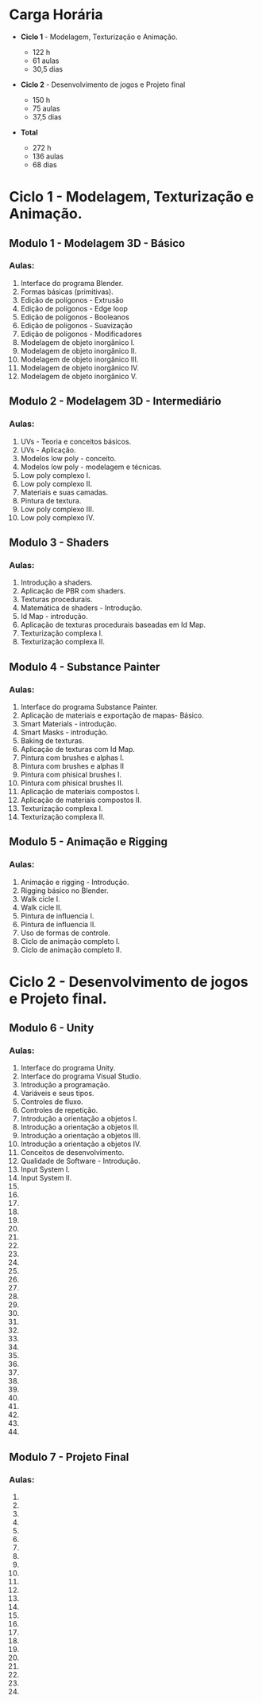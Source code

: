 # Carga Horária

* **Ciclo 1** - Modelagem, Texturização e Animação. 
  * 122 h
  * 61 aulas
  * 30,5 dias
* **Ciclo 2** - Desenvolvimento de jogos e Projeto final
  * 150 h
  * 75 aulas
  * 37,5 dias

* **Total**
  * 272 h
  * 136 aulas
  * 68 dias

# Ciclo 1 - Modelagem, Texturização e Animação.

## Modulo 1 - Modelagem 3D - Básico

### Aulas:

1. Interface do programa Blender.
2. Formas básicas (primitivas).
3. Edição de polígonos - Extrusão
4. Edição de polígonos - Edge loop
5. Edição de polígonos - Booleanos
6. Edição de polígonos - Suavização
7. Edição de polígonos - Modificadores
8. Modelagem de objeto inorgânico I.
9. Modelagem de objeto inorgânico II.
10. Modelagem de objeto inorgânico III.
11. Modelagem de objeto inorgânico IV.
12. Modelagem de objeto inorgânico V.

## Modulo 2 - Modelagem 3D - Intermediário

### Aulas:

1. UVs - Teoria e conceitos básicos.
2. UVs - Aplicação.
3. Modelos low poly - conceito.
4. Modelos low poly - modelagem e técnicas.
5. Low poly complexo I.
6. Low poly complexo II.
7. Materiais e suas camadas.
8. Pintura de textura.
9.  Low poly complexo III.
10. Low poly complexo IV.

## Modulo 3 - Shaders

### Aulas:

1. Introdução a shaders.
2. Aplicação de PBR com shaders.
3. Texturas procedurais.
4. Matemática de shaders - Introdução.
5. Id Map -  introdução.
6. Aplicação de texturas procedurais baseadas em Id Map.
7. Texturização complexa I.
8. Texturização complexa II.

## Modulo 4 - Substance Painter

### Aulas:

1. Interface do programa Substance Painter.
2. Aplicação de materiais e exportação de mapas- Básico.
3. Smart Materials - introdução.
4. Smart Masks - introdução.
5. Baking de texturas.
6. Aplicação de texturas com Id Map.
7. Pintura com brushes e alphas I.
8. Pintura com brushes e alphas II
9. Pintura com phisical brushes I.
10. Pintura com phisical brushes II.
11. Aplicação de materiais compostos I.
12. Aplicação de materiais compostos II.
13. Texturização complexa I.
14. Texturização complexa II.

## Modulo 5 - Animação e Rigging

### Aulas:

1. Animação e rigging - Introdução.
2. Rigging básico no Blender.
3. Walk cicle I.
4. Walk cicle II.
5. Pintura de influencia I.
6. Pintura de influencia II.
7. Uso de formas de controle.
8. Ciclo de animação completo I.
9. Ciclo de animação completo II.


# Ciclo 2 - Desenvolvimento de jogos e Projeto final.

## Modulo 6 - Unity

### Aulas:

1. Interface do programa Unity.
2. Interface do programa Visual Studio.
3. Introdução a programação.
4. Variáveis e seus tipos. 
5. Controles de fluxo.
6. Controles de repetição.
7. Introdução a orientação a objetos I.
8. Introdução a orientação a objetos II.
9. Introdução a orientação a objetos III.
11. Introdução a orientação a objetos IV.
12. Conceitos de desenvolvimento.
13. Qualidade de Software - Introdução.
14. Input System I.
15. Input System II.
16. 
17. 
18. 
19. 
20. 
21. 
22. 
23. 
24. 
25. 
26. 
27. 
28. 
29. 
30. 
31. 
32. 
33. 
34. 
35. 
36. 
37. 
38. 
39. 
40. 
41. 
42. 
43. 
44. 
45. 

## Modulo 7 - Projeto Final

### Aulas:

1. 
2. 
3. 
4. 
5. 
6. 
7. 
8. 
9. 
10. 
11. 
12. 
13. 
14. 
15. 
16. 
17. 
18. 
19. 
20. 
21. 
22. 
23. 
24. 